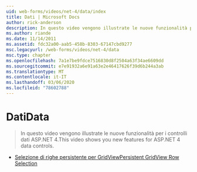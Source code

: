 ```yaml
---
uid: web-forms/videos/net-4/data/index
title: Dati | Microsoft Docs
author: rick-anderson
description: In questo video vengono illustrate le nuove funzionalità per i controlli dati ASP.NET 4.
ms.author: riande
ms.date: 11/14/2011
ms.assetid: fdc32a00-aab5-458b-8303-67147cbd9277
msc.legacyurl: /web-forms/videos/net-4/data
msc.type: chapter
ms.openlocfilehash: 7a1e7be9fdce7516830d8f2504a63f34ae6609dd
ms.sourcegitcommit: e7e91932a6e91a63e2e46417626f39d6b244a3ab
ms.translationtype: MT
ms.contentlocale: it-IT
ms.lasthandoff: 03/06/2020
ms.locfileid: "78602788"
---
```

# <a name="data"></a><span data-ttu-id="efeef-103">Dati</span><span class="sxs-lookup"><span data-stu-id="efeef-103">Data</span></span>

> <span data-ttu-id="efeef-104">In questo video vengono illustrate le nuove funzionalità per i controlli dati ASP.NET 4.</span><span class="sxs-lookup"><span data-stu-id="efeef-104">This video shows you new features for ASP.NET 4 data controls.</span></span>

- [<span data-ttu-id="efeef-105">Selezione di righe persistente per GridView</span><span class="sxs-lookup"><span data-stu-id="efeef-105">Persistent GridView Row Selection</span></span>](aspnet-4-quick-hit-persistent-gridview-row-selection.md)
